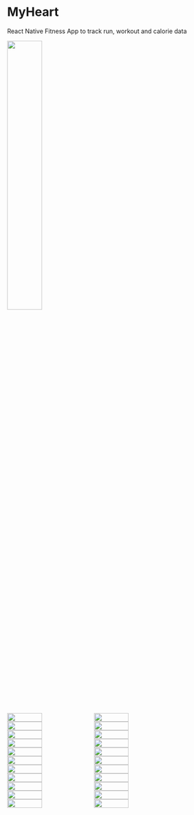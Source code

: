 # MyHeart
React Native Fitness App to track run, workout and calorie data

<img src="./media/splash.png" width="40%">

<div style="display: flex; flex-direction: row;">
    <img src="./media/login.png" width="40%">
    <img src="./media/signup.png" width="40%">
</div>

<div style="display: flex; flex-direction: row;">
    <img src="./media/1a.png" width="40%">
    <img src="./media/1b.png" width="40%">
</div>

<div style="display: flex; flex-direction: row;">
    <img src="./media/2a.png" width="40%">
    <img src="./media/2b.png" width="40%">
</div>

<div style="display: flex; flex-direction: row;">
    <img src="./media/3a.png" width="40%">
    <img src="./media/3b.png" width="40%">
</div>

<div style="display: flex; flex-direction: row;">
    <img src="./media/4a.png" width="40%">
    <img src="./media/4b.png" width="40%">
</div>

<div style="display: flex; flex-direction: row;">
    <img src="./media/5a.png" width="40%">
    <img src="./media/5b.png" width="40%">
</div>

<div style="display: flex; flex-direction: row;">
    <img src="./media/6a.png" width="40%">
    <img src="./media/6b.png" width="40%">
</div>

<div style="display: flex; flex-direction: row;">
    <img src="./media/7a.png" width="40%">
    <img src="./media/7b.png" width="40%">
</div>

<div style="display: flex; flex-direction: row;">
    <img src="./media/8a.png" width="40%">
    <img src="./media/8b.png" width="40%">
</div>

<div style="display: flex; flex-direction: row;">
    <img src="./media/9a.png" width="40%">
    <img src="./media/9b.png" width="40%">
</div>

<div style="display: flex; flex-direction: row;">
    <img src="./media/10a.png" width="40%">
    <img src="./media/10b.png" width="40%">
</div>